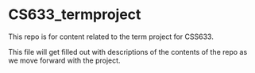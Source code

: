 # CS633_termproject
This repo is for content related to the term project for CSS633.  

This file will get filled out with descriptions of the contents of the repo as we move forward with the project.
